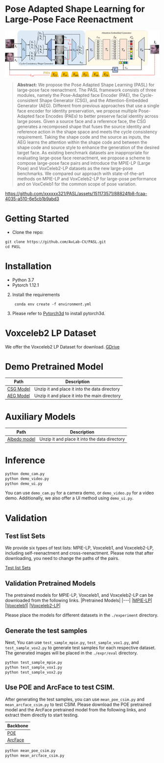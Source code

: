 # Pose Adapted Shape Learning for Large-Pose Face Reenactment
![PASL.png](PASL.png)
> **Abstract:** We propose the Pose Adapted Shape Learning (PASL) for large-pose face reenactment. The PASL framework consists of three modules, namely the Pose-Adapted face Encoder (PAE), the Cycle-consistent Shape Generator (CSG), and the Attention-Embedded Generator (AEG). Different from previous approaches that use a single face encoder for identity preservation, we propose multiple Pose-Adapted face Encodes (PAEs) to better preserve facial identity across large poses.  Given a source face and a reference face, the CSG generates a recomposed shape that fuses the source identity and reference action in the shape space and meets the cycle consistency requirement. Taking the shape code and the source as inputs, the AEG learns the attention within the shape code and between the shape code and source style to enhance the generation of the desired target face. As existing benchmark datasets are inappropriate for evaluating large-pose face reenactment, we propose a scheme to compose large-pose face pairs and introduce the MPIE-LP (Large Pose) and VoxCeleb2-LP datasets as the new large-pose benchmarks. We compared our approach with state-of-the-art methods on MPIE-LP and VoxCeleb2-LP for large-pose performance and on VoxCeleb1 for the common scope of pose variation.


https://github.com/xxxxxx321/PASL/assets/151173571/88824fb8-fcaa-4035-a510-6e5cb1b9abd3







# Getting Started
- Clone the repo:
```
git clone https://github.com/AvLab-CV/PASL.git
cd PASL
```
# Installation
- Python 3.7
- Pytorch 1.12.1
2. Install the requirements
   ```
    conda env create -f environment.yml
    ```
3. Please refer to [Pytorch3d](https://github.com/facebookresearch/pytorch3d/blob/main/INSTALL.md) to install pytorch3d.

# Voxceleb2 LP Dataset
We offer the Voxceleb2 LP Dataset for download.
[GDrive](https://drive.google.com/drive/folders/1kHeXm9hOPCsF1Jyh9hVTqvPagYvvf-w8?usp=sharing)

# Demo Pretrained Model
|Path|Description|
|---|---|
|[CSG Model](https://drive.google.com/file/d/10cNTvXIHllW1_rIgQovHE26_ASfKtLX7/view?usp=sharing)|Unzip it and place it into the data directory|
|[AEG Model](https://drive.google.com/file/d/1GCDhgMatmHH1LITpVgB_RTfpjAF13MXu/view?usp=sharing)|Unzip it and place it into the main directory|

# Auxiliary Models
|Path|Description|
|---|---|
|[Albedo model](https://drive.google.com/file/d/1VlSlEXAhseguor_T13Vy9oGpTgSakXZ8/view?usp=sharing)|Unzip it and place it into the data directory|
# Inference
```
python demo_cam.py
python demo_video.py
python demo_ui.py
```
You can use `demo_cam.py` for a camera demo, or `demo_video.py` for a video demo. Additionally, we also offer a UI method using `demo_ui.py`.

# Validation
## Test list Sets
We provide six types of test lists: MPIE-LP, Voxceleb1, and Voxceleb2-LP, including self-reenactment and cross-reenactment. Please note that after downloading, you need to change the paths of the pairs.

[Test list Sets](https://drive.google.com/file/d/10cNTvXIHllW1_rIgQovHE26_ASfKtLX7/view?usp=sharing)

## Validation Pretrained Models
The pretrained models for MPIE-LP, Voxceleb1, and Voxceleb2-LP can be downloaded from the following links.
|Pretrained Models|
|---|
|[MPIE-LP](https://drive.google.com/drive/folders/1LtU6YMu6OK2MI4d7s7pFiMJsEc7r_FN1?usp=sharing)|
|[Voxceleb1](https://drive.google.com/file/d/1GCDhgMatmHH1LITpVgB_RTfpjAF13MXu/view?usp=sharing)|
|[Voxceleb2-LP](https://drive.google.com/file/d/1GCDhgMatmHH1LITpVgB_RTfpjAF13MXu/view?usp=sharing)|

Please place the models for different datasets in the `./experiment` directory.

## Generate the test samples
Next, You can use `test_sample_mpie.py`, `test_sample_vox1.py`, and `test_sample_vox2.py` to generate test samples for each respective dataset. The generated images will be placed in the `./expr/eval` directory.

```
python test_sample_mpie.py
python test_sample_vox1.py
python test_sample_vox2.py
```

## Use POE and ArcFace to test CSIM.
After generating the test samples, you can use `mean_poe_csim.py` and `mean_arcface_csim.py` to test CSIM. Please download the POE pretrained model and the ArcFace pretrained model from the following links, and extract them directly to start testing.

|Backbone|
|---|
|[POE](https://drive.google.com/file/d/1zU1YTRstgrdJ7hwjl9CVjgFnNAyNFLZS/view?usp=sharing)|Unzip it and place it into the data directory|
|[ArcFace](https://drive.google.com/file/d/10RPCyfVHWuCOLb7RPN3YAJ0KnYITDCgZ/view?usp=sharing)|Unzip it and place it into the main directory|

```
python mean_poe_csim.py
python mean_arcface_csim.py
```
    
